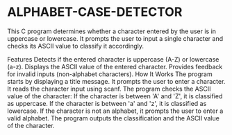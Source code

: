 # ALPHABET-CASE-DETECTOR
This C program determines whether a character entered by the user is in uppercase or lowercase. It prompts the user to input a single character and checks its ASCII value to classify it accordingly.

Features
Detects if the entered character is uppercase (A-Z) or lowercase (a-z).
Displays the ASCII value of the entered character.
Provides feedback for invalid inputs (non-alphabet characters).
How It Works
The program starts by displaying a title message.
It prompts the user to enter a character.
It reads the character input using scanf.
The program checks the ASCII value of the character:
If the character is between 'A' and 'Z', it is classified as uppercase.
If the character is between 'a' and 'z', it is classified as lowercase.
If the character is not an alphabet, it prompts the user to enter a valid alphabet.
The program outputs the classification and the ASCII value of the character.

